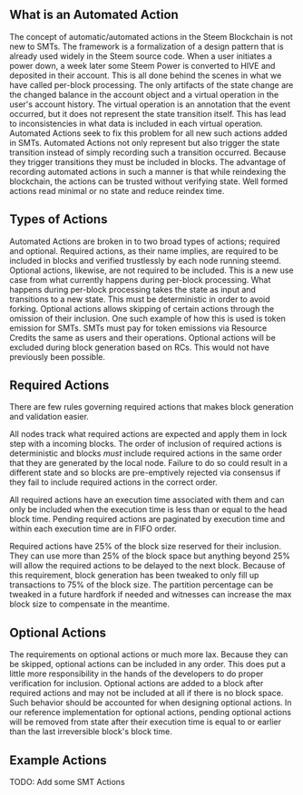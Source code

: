 
What is an Automated Action
---------------------------

The concept of automatic/automated actions in the Steem Blockchain is not new to SMTs. The framework is a formalization of a design pattern that is already used widely in the Steem source code. When a user initiates a power down, a week later some Steem Power is converted to HIVE and deposited in their account. This is all done behind the scenes in what we have called per-block processing. The only artifacts of the state change are the changed balance in the account object and a virtual operation in the user's account history. The virtual operation is an annotation that the event occurred, but it does not represent the state transition itself. This has lead to inconsistencies in what data is included in each virtual operation. Automated Actions seek to fix this problem for all new such actions added in SMTs. Automated Actions not only represent but also trigger the state transition instead of simply recording such a transition occurred. Because they trigger transitions they must be included in blocks. The advantage of recording automated actions in such a manner is that while reindexing the blockchain, the actions can be trusted without verifying state. Well formed actions read minimal or no state and reduce reindex time.

Types of Actions
----------------

Automated Actions are broken in to two broad types of actions; required and optional. Required actions, as their name implies, are required to be included in blocks and verified trustlessly by each node running steemd. Optional actions, likewise, are not required to be included. This is a new use case from what currently happens during per-block processing. What happens during per-block processing takes the state as input and transitions to a new state. This must be deterministic in order to avoid forking. Optional actions allows skipping of certain actions through the omission of their inclusion. One such example of how this is used is token emission for SMTs. SMTs must pay for token emissions via Resource Credits the same as users and their operations. Optional actions will be excluded during block generation based on RCs. This would not have previously been possible.

Required Actions
----------------

There are few rules governing required actions that makes block generation and validation easier.

All nodes track what required actions are expected and apply them in lock step with a incoming blocks. The order of inclusion of required actions is deterministic and blocks *must* include required actions in the same order that they are generated by the local node. Failure to do so could result in a different state and so blocks are pre-emptively rejected via consensus if they fail to include required actions in the correct order.

All required actions have an execution time associated with them and can only be included when the execution time is less than or equal to the head block time. Pending required actions are paginated by execution time and within each execution time are in FIFO order.

Required actions have 25% of the block size reserved for their inclusion. They can use more than 25% of the block space but anything beyond 25% will allow the required actions to be delayed to the next block. Because of this requirement, block generation has been tweaked to only fill up transactions to 75% of the block size. The partition percentage can be tweaked in a future hardfork if needed and witnesses can increase the max block size to compensate in the meantime.

Optional Actions
----------------

The requirements on optional actions or much more lax. Because they can be skipped, optional actions can be included in any order. This does put a little more responsibility in the hands of the developers to do proper verification for inclusion. Optional actions are added to a block after required actions and may not be included at all if there is no block space. Such behavior should be accounted for when designing optional actions. In our reference implementation for optional actions, pending optional actions will be removed from state after their execution time is equal to or earlier than the last irreversible block's block time.

Example Actions
---------------

TODO: Add some SMT Actions
